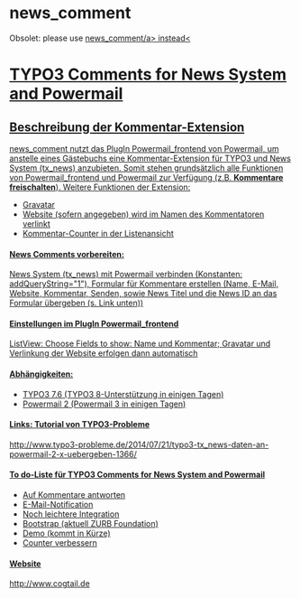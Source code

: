 # news_comment

<p>Obsolet: please use <a href="https://typo3.org/extensions/repository/view/news_comment">news_comment/a> instead<</p>
<h1>TYPO3 Comments for News System and Powermail</h1>
<h2>Beschreibung der Kommentar-Extension</h2>
news_comment nutzt das PlugIn Powermail_frontend von Powermail, um anstelle eines Gästebuchs eine Kommentar-Extension für TYPO3 und News System (tx_news) anzubieten. Somit stehen grundsätzlich alle Funktionen von Powermail_frontend und Powermail zur Verfügung (z.B. <b>Kommentare freischalten</b>). Weitere Funktionen der Extension: 
<ul><li>Gravatar</li> 
<li>Website (sofern angegeben) wird im Namen des Kommentatoren verlinkt</li>
<li>Kommentar-Counter in der Listenansicht</li></ul>

<h4>News Comments vorbereiten:</h4>
News System (tx_news) mit Powermail verbinden (Konstanten: addQueryString="1"), Formular für Kommentare erstellen (Name, E-Mail, Website, Kommentar, Senden, sowie News Titel und die News ID an das Formular übergeben (s. Link unten))

<h4>Einstellungen im PlugIn Powermail_frontend</h4>
ListView: Choose Fields to show: Name und Kommentar; Gravatar und Verlinkung der Website erfolgen dann automatisch

<h4>Abhängigkeiten:</h4>
<ul><li>TYPO3 7.6 (TYPO3 8-Unterstützung in einigen Tagen)</li>
<li>Powermail 2 (Powermail 3 in einigen Tagen)</li></ul>

<h4>Links: Tutorial von TYPO3-Probleme</h4>
http://www.typo3-probleme.de/2014/07/21/typo3-tx_news-daten-an-powermail-2-x-uebergeben-1366/

<h4>To do-Liste für TYPO3 Comments for News System and Powermail</h4>
<ul>
<li>Auf Kommentare antworten</li>
<li>E-Mail-Notification</li>
<li>Noch leichtere Integration</li>
<li>Bootstrap (aktuell ZURB Foundation)</li>
<li>Demo (kommt in Kürze)</li>
<li>Counter verbessern</li>
</ul>

<h4>Website</h4>
http://www.cogtail.de

